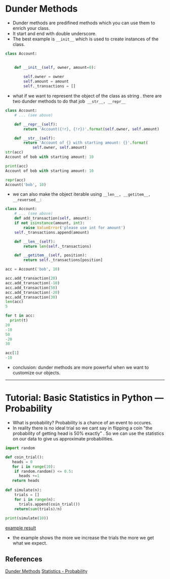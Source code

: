 # Dunder Methods
- Dunder methods are predifined methods which you can use them to enrich your class.
- It start and end with double underscore.
- The best example is `__init__` which is used to create instances of the class.
```python
class Account:
   

    def __init__(self, owner, amount=0):
       
        self.owner = owner
        self.amount = amount
        self._transactions = []
```
- what if we want to represent the object of the class as string . there are two dunder methods to do that job` __str__, __repr__`
```python
class Account:
    # ... (see above)

    def __repr__(self):
        return 'Account({!r}, {!r})'.format(self.owner, self.amount)

    def __str__(self):
        return 'Account of {} with starting amount: {}'.format(
            self.owner, self.amount)
str(acc)
Account of bob with starting amount: 10

print(acc)
Account of bob with starting amount: 10

repr(acc)
Account('bob', 10)
```

- we can also make the object iterable using `__len__, __getitem__, __reversed__`:

```python
class Account:
    # ... (see above)
    def add_transaction(self, amount):
    if not isinstance(amount, int):
        raise ValueError('please use int for amount')
    self._transactions.append(amount)

    def __len__(self):
        return len(self._transactions)

    def __getitem__(self, position):
        return self._transactions[position]

acc = Account('bob', 10)

acc.add_transaction(20)
acc.add_transaction(-10)
acc.add_transaction(50)
acc.add_transaction(-20)
acc.add_transaction(30)
len(acc)
5

for t in acc:
  print(t)
20
-10
50
-20
30

acc[1]
-10
```

- conclusion: dunder methods are more powerful when we want to customize our objects.
----------
# Tutorial: Basic Statistics in Python — Probability


- What is probability? 
  Probability is a chance of an event to occures.
- In reality there is no ideal trial so we cant say in flipping a coin "the probability of getting head is 50% exactly" .  So we can use the statistics on our data to give us approximate probabilities.
```python 
import random

def coin_trial():
   heads = 0
   for i in range(10):
    if random.random() <= 0.5:
      heads +=1
   return heads
  
def simulate(n):
    trials = []
    for i in range(n):
      trials.append(coin_trial())
    return(sum(trials)/n)
    
print(simulate(10))
```
[example result](https://drive.google.com/file/d/1V1P5mf7vTsRb7gb1DYZEZPjpjPJMwC4_/view?usp=sharing)

- the example shows the more we increase the trials the more we get what we expect.

## References 
[Dunder Methods](https://dbader.org/blog/python-dunder-methods)
[Statistics - Probability](https://www.dataquest.io/blog/basic-statistics-in-python-probability/)


